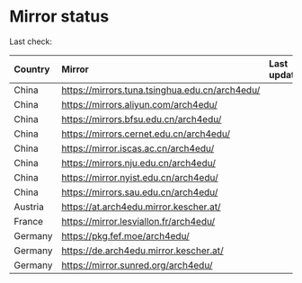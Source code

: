 <script src="./time.js"></script>
# Mirror status
Last check: <script type="text/javascript">localize(1733905903.7753687);</script>

|Country|Mirror|Last update|
|:------|:-----|:----------|
|China|https://mirrors.tuna.tsinghua.edu.cn/arch4edu/|<script type="text/javascript">localize(1733813108);</script>|
|China|https://mirrors.aliyun.com/arch4edu/|<script type="text/javascript">localize(1733813108);</script>|
|China|https://mirrors.bfsu.edu.cn/arch4edu/|<script type="text/javascript">localize(1733813108);</script>|
|China|https://mirrors.cernet.edu.cn/arch4edu/|<script type="text/javascript">localize(1733813108);</script>|
|China|https://mirror.iscas.ac.cn/arch4edu/|<script type="text/javascript">localize(1733813108);</script>|
|China|https://mirrors.nju.edu.cn/arch4edu/|<script type="text/javascript">localize(1733813108);</script>|
|China|https://mirror.nyist.edu.cn/arch4edu/|<script type="text/javascript">localize(1733813108);</script>|
|China|https://mirrors.sau.edu.cn/arch4edu/|<script type="text/javascript">localize(1731653531);</script>|
|Austria|https://at.arch4edu.mirror.kescher.at/|<script type="text/javascript">localize(1733813108);</script>|
|France|https://mirror.lesviallon.fr/arch4edu/|<script type="text/javascript">localize(1733813108);</script>|
|Germany|https://pkg.fef.moe/arch4edu/|<script type="text/javascript">localize(1733813108);</script>|
|Germany|https://de.arch4edu.mirror.kescher.at/|<script type="text/javascript">localize(1733813108);</script>|
|Germany|https://mirror.sunred.org/arch4edu/|<script type="text/javascript">localize(1733813108);</script>|

<script src="./tablefilter/tablefilter.js"></script>
<script src="./table.js"></script>